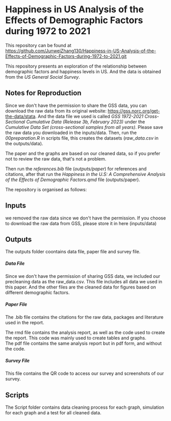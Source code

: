 # Happiness in US Analysis of the Effects of Demographic Factors during 1972 to 2021

This repository can be found at https://github.com/JunweiZhang130/Happiness-in-US-Analysis-of-the-Effects-of-Demographic-Factors-during-1972-to-2021.git    

This repository presents an exploration of the relationship between demographic factors and happiness levels in US. And the data is obtained from the *US General Social Survey*.    

## Notes for Reproduction
Since we don't have the permission to share the GSS data, you can download the raw data from its original website: https://gss.norc.org/get-the-data/stata. And the data file we used is called *GSS 1972-2021 Cross-Sectional Cumulative Data (Release 3b, February 2023)* under the *Cumulative Data Set (cross-sectional samples from all years)*. Please save the raw data you downloaded in the inputs/data. Then, run the *00preparation.R* in scripts file, this creates the datasets (*raw_data.csv* in the outputs/data).           
                                     
The paper and the graphs are based on our cleaned data, so if you prefer not to review the raw data, that's not a problem.                  

Then run the *references.bib* file (*outputs/paper*) for references and citations, after that run the *Happiness in the U.S: A Comprehensive Analysis of the Effects of Demographic Factors.qmd* file (outputs/paper).                     


The repository is organised as follows:                  
## Inputs                
we removed the raw data since we don't have the permission. If you choose to download the raw data from GSS, please store it in here (inputs/data)                

## Outputs                   
The outputs folder coontains data file, paper file and survey file.                 
##### Data File                     
Since we don't have the permission of sharing GSS data, we included our precleaning data as the raw_data.csv. This file includes all data we used in this paper. And the other files are the cleaned data for figures based on different demographic factors.                           

##### Paper File              
The .bib file contains the citations for the raw data, packages and literature used in the report.           

The rmd file contains the analysis report, as well as the code used to create the report. This code was mainly used to create tables and graphs.               
The pdf file contains the same analysis report but in pdf form, and without the code. 

##### Survey File  
This file contains the QR code to access our survey and screenshots of our survey.

## Scripts            
The Script folder contains data cleaning process for each graph, simulation for each graph and a test for all cleaned data.             
 
